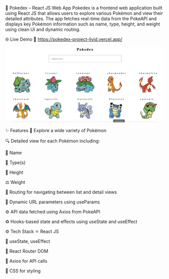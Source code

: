 🧬 Pokedex – React JS Web App
Pokedex is a frontend web application built using React JS that allows users to explore various Pokémon and view their detailed attributes. The app fetches real-time data from the PokeAPI and displays key Pokémon information such as name, type, height, and weight using clean UI and dynamic routing.

🌐 Live Demo
🔗 https://pokedex-project-livid.vercel.app/

![Pokedex Preview](./public/screenshot.png)


✨ Features
🎴 Explore a wide variety of Pokémon

🔍 Detailed view for each Pokémon including:

📛 Name

🧱 Type(s)

📏 Height

⚖️ Weight

🚦 Routing for navigating between list and detail views

🧩 Dynamic URL parameters using useParams

⚙️ API data fetched using Axios from PokeAPI

♻️ Hooks-based state and effects using useState and useEffect

⚙️ Tech Stack
⚛️ React JS

🧠 useState, useEffect

🧭 React Router DOM

🔄 Axios for API calls

🎨 CSS for styling

